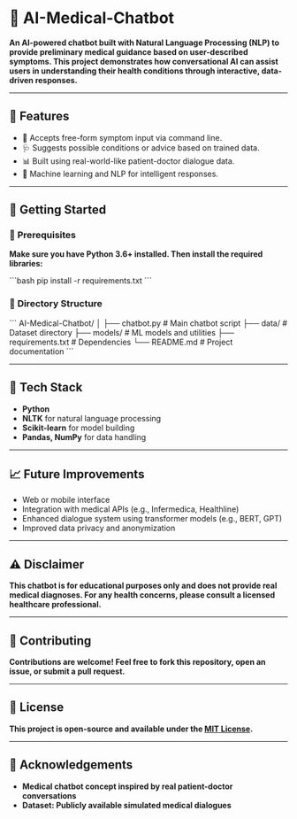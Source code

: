 # 🧠 **AI-Medical-Chatbot**

**An AI-powered chatbot built with Natural Language Processing (NLP) to provide preliminary medical guidance based on user-described symptoms. This project demonstrates how conversational AI can assist users in understanding their health conditions through interactive, data-driven responses.**

---

## 📌 **Features**

- 💬 Accepts free-form symptom input via command line.
- 🩺 Suggests possible conditions or advice based on trained data.
- 📊 Built using real-world-like patient-doctor dialogue data.
- 🤖 Machine learning and NLP for intelligent responses.

---

## 🚀 **Getting Started**

### 🔧 **Prerequisites**

**Make sure you have Python 3.6+ installed. Then install the required libraries:**

\`\`\`bash
pip install -r requirements.txt
\`\`\`

### 📁 **Directory Structure**

\`\`\`
AI-Medical-Chatbot/
│
├── chatbot.py            # Main chatbot script
├── data/                 # Dataset directory
├── models/               # ML models and utilities
├── requirements.txt      # Dependencies
└── README.md             # Project documentation
\`\`\`

---

## 🧠 **Tech Stack**

- **Python**
- **NLTK** for natural language processing
- **Scikit-learn** for model building
- **Pandas, NumPy** for data handling

---

## 📈 **Future Improvements**

- Web or mobile interface
- Integration with medical APIs (e.g., Infermedica, Healthline)
- Enhanced dialogue system using transformer models (e.g., BERT, GPT)
- Improved data privacy and anonymization

---

## ⚠️ **Disclaimer**

**This chatbot is for educational purposes only and does not provide real medical diagnoses. For any health concerns, please consult a licensed healthcare professional.**

---

## 🤝 **Contributing**

**Contributions are welcome! Feel free to fork this repository, open an issue, or submit a pull request.**

---

## 📄 **License**

**This project is open-source and available under the [MIT License](LICENSE).**

---

## 🙌 **Acknowledgements**

- **Medical chatbot concept inspired by real patient-doctor conversations**
- **Dataset: Publicly available simulated medical dialogues**
